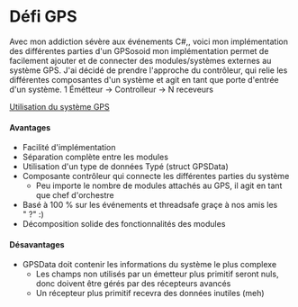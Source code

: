 # Défi GPS
Avec mon addiction sévère aux événements C#,, voici mon implémentation des différentes parties d'un GPSosoid
mon implémentation permet de facilement ajouter et de connecter des modules/systèmes externes au système GPS. J'ai décidé de prendre l'approche du contrôleur, qui relie les différentes composantes d'un système et agit en tant que porte d'entrée d'un système.
1 Émétteur -> Controlleur -> N receveurs 

[Utilisation du système GPS](Defi_GPS/Program.cs)

#### Avantages
- Facilité d'implémentation
- Séparation complète entre les modules
- Utilisation d'un type de données Typé (struct GPSData)
- Composante contrôleur qui connecte les différentes parties du système
  - Peu importe le nombre de modules attachés au GPS, il agit en tant que chef d'orchestre
- Basé à 100 % sur les événements et threadsafe graçe à nos amis les " ?" :)
- Décomposition solide des fonctionnalités des modules

#### Désavantages
- GPSData doit contenir les informations du système le plus complexe 
  - Les champs non utilisés par un émetteur plus primitif seront nuls, donc doivent être gérés par des récepteurs avancés
  - Un récepteur plus primitif recevra des données inutiles (meh)
